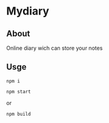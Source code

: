 # Mydiary 

## About
Online diary wich can store your notes

## Usge 

`npm i`

`npm start`

or

`npm build`